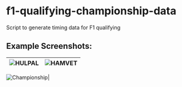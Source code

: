 # f1-qualifying-championship-data
Script to generate timing data for F1 qualifying

## Example Screenshots:
| ![HULPAL](http://i.imgur.com/7koFATZ.png)| ![HAMVET](http://i.imgur.com/aqaO1nO.png)|
|:---:|:---:|

![Championship](http://i.imgur.com/FjdfW2m.png)|
